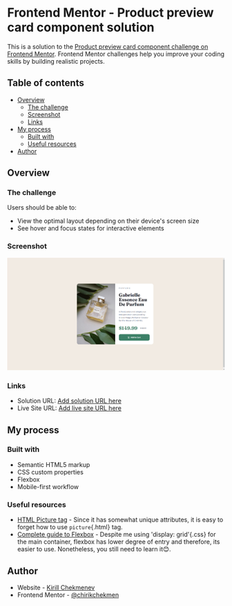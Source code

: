 # Frontend Mentor - Product preview card component solution

This is a solution to the [Product preview card component challenge on Frontend Mentor](https://www.frontendmentor.io/challenges/product-preview-card-component-GO7UmttRfa). Frontend Mentor challenges help you improve your coding skills by building realistic projects. 

## Table of contents

- [Overview](#overview)
  - [The challenge](#the-challenge)
  - [Screenshot](#screenshot)
  - [Links](#links)
- [My process](#my-process)
  - [Built with](#built-with)
  - [Useful resources](#useful-resources)
- [Author](#author)

## Overview

### The challenge

Users should be able to:

- View the optimal layout depending on their device's screen size
- See hover and focus states for interactive elements

### Screenshot

![](./screenshot.jpg)

### Links

- Solution URL: [Add solution URL here](https://your-solution-url.com)
- Live Site URL: [Add live site URL here](https://your-live-site-url.com)

## My process

### Built with

- Semantic HTML5 markup
- CSS custom properties
- Flexbox
- Mobile-first workflow

### Useful resources

- [HTML Picture tag](https://www.w3schools.com/tags/tag_picture.asp) - Since it has somewhat unique attributes, it is easy to forget how to use `picture`{.html} tag.
- [Complete guide to Flexbox](https://css-tricks.com/snippets/css/a-guide-to-flexbox/) - Despite me using 'display: grid'{.css} for the main container, flexbox has lower degree of entry and therefore, its easier to use. Nonetheless, you still need to learn it😊.

## Author

- Website - [Kirill Chekmenev](https://www.your-site.com)
- Frontend Mentor - [@chirikchekmen](https://www.frontendmentor.io/profile/chirikchekmen)
